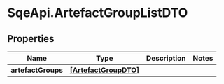 # SqeApi.ArtefactGroupListDTO

## Properties

Name | Type | Description | Notes
------------ | ------------- | ------------- | -------------
**artefactGroups** | [**[ArtefactGroupDTO]**](ArtefactGroupDTO.md) |  | 


